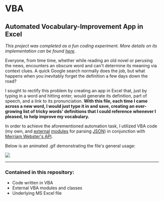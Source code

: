 # VBA

## Automated Vocabulary-Improvement App in Excel

*This project was completed as a fun coding experiment. More details on its implementation can be found <a href = "https://joeknittel.github.io/2021/01/19/Extending-the-Functionality-of-Excel.html">here</a>.*

Everyone, from time time, whether while reading an old novel or perusing the news, encounters an obscure word and can't determine its meaning via context clues. A quick Google search normally does the job, but what happens when you inevitably forget the definition a few days down the road?

I sought to rectify this problem by creating an app in Excel that, just by typing in a word and hitting enter, would generate its definition, part of speech, and a link to its pronunciation. **With this file, each time I came across a new word, I would just type it in and save, creating an ever-growing list of tricky words' definitions that I could reference whenever I pleased, to help improve my vocabulary.**

In order to achieve the aforementioned automation task, I utilized VBA code (my own, and [external](https://github.com/VBA-tools/VBA-JSON) [modules](https://github.com/timhall/VBA-Dictionary) for parsing [JSON](https://www.json.org/json-en.html)) in conjunction with [Merriam Webster's API](https://dictionaryapi.com/products/api-collegiate-dictionary).

Below is an animated .gif demonstrating the file's general usage:

![](https://raw.githubusercontent.com/JosephKnittel/VBA/main/Images/vocab_demo.gif)

<hr>

### Contained in this repository: 

- Code written in VBA
- External VBA modules and classes 
- Underlying MS Excel file 
